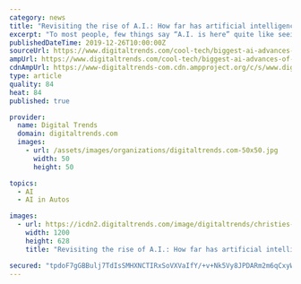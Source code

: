 ```yaml
---
category: news
title: "Revisiting the rise of A.I.: How far has artificial intelligence come since 2010?"
excerpt: "To most people, few things say “A.I. is here” quite like seeing an artificial intelligence defeat two champion Jeopardy ... In 2010, Google officially unveiled its autonomous car program, now called Waymo. Over the decade that followed, dozens of other companies (including tech heavy hitters like Apple) have started to develop their ..."
publishedDateTime: 2019-12-26T10:00:00Z
sourceUrl: https://www.digitaltrends.com/cool-tech/biggest-ai-advances-of-the-2010s/
ampUrl: https://www.digitaltrends.com/cool-tech/biggest-ai-advances-of-the-2010s/?amp
cdnAmpUrl: https://www-digitaltrends-com.cdn.ampproject.org/c/s/www.digitaltrends.com/cool-tech/biggest-ai-advances-of-the-2010s/?amp
type: article
quality: 84
heat: 84
published: true

provider:
  name: Digital Trends
  domain: digitaltrends.com
  images:
    - url: /assets/images/organizations/digitaltrends.com-50x50.jpg
      width: 50
      height: 50

topics:
  - AI
  - AI in Autos

images:
  - url: https://icdn2.digitaltrends.com/image/digitaltrends/christies-ai-art-header-1200x630-c-ar1.91.jpg
    width: 1200
    height: 628
    title: "Revisiting the rise of A.I.: How far has artificial intelligence come since 2010?"

secured: "tpdoF7gGBBulj7TdIsSMHXNCTIRxSoVXVaIfY/+v+Nk5Vy8JPDARm2m6qCxyW1WAY5JO4nYqCYDfMQc09aBNBHqTDmAxGr7Thog49sPd8n5S01maV7DsLQnIZvE0xRrFL39KViJlGX/mITiawf6bS8BAXjZFW6YEugkxIo4JpWQCJa+9TNCsqvE16+df0srp9od3WPKVF+bsR4HO0BsYtDoDka8oMxBaeD2nzF6/F4piBZu8bZoPurrzik41ohF0jRHEO6yxMIgm5ZagmNlVGXCc6okGyyg9HeBJVGSR1ek=;elTiIKal67aKam2RzjRA4A=="
---
```


